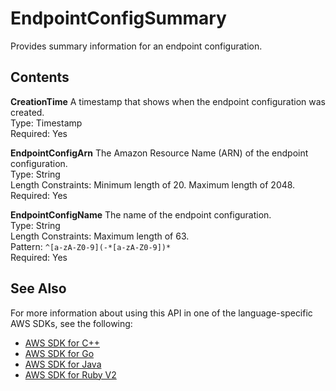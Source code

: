 # EndpointConfigSummary<a name="API_EndpointConfigSummary"></a>

Provides summary information for an endpoint configuration\.

## Contents<a name="API_EndpointConfigSummary_Contents"></a>

 **CreationTime**   <a name="SageMaker-Type-EndpointConfigSummary-CreationTime"></a>
A timestamp that shows when the endpoint configuration was created\.  
Type: Timestamp  
Required: Yes

 **EndpointConfigArn**   <a name="SageMaker-Type-EndpointConfigSummary-EndpointConfigArn"></a>
The Amazon Resource Name \(ARN\) of the endpoint configuration\.  
Type: String  
Length Constraints: Minimum length of 20\. Maximum length of 2048\.  
Required: Yes

 **EndpointConfigName**   <a name="SageMaker-Type-EndpointConfigSummary-EndpointConfigName"></a>
The name of the endpoint configuration\.  
Type: String  
Length Constraints: Maximum length of 63\.  
Pattern: `^[a-zA-Z0-9](-*[a-zA-Z0-9])*`   
Required: Yes

## See Also<a name="API_EndpointConfigSummary_SeeAlso"></a>

For more information about using this API in one of the language\-specific AWS SDKs, see the following:
+  [AWS SDK for C\+\+](https://docs.aws.amazon.com/goto/SdkForCpp/sagemaker-2017-07-24/EndpointConfigSummary) 
+  [AWS SDK for Go](https://docs.aws.amazon.com/goto/SdkForGoV1/sagemaker-2017-07-24/EndpointConfigSummary) 
+  [AWS SDK for Java](https://docs.aws.amazon.com/goto/SdkForJava/sagemaker-2017-07-24/EndpointConfigSummary) 
+  [AWS SDK for Ruby V2](https://docs.aws.amazon.com/goto/SdkForRubyV2/sagemaker-2017-07-24/EndpointConfigSummary) 